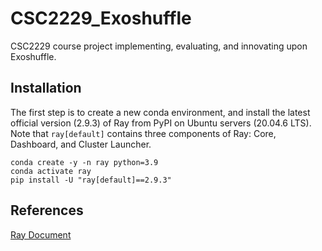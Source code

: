 # CSC2229_Exoshuffle
CSC2229 course project implementing, evaluating, and innovating upon Exoshuffle. 

## Installation

The first step is to create a new conda environment, and install the latest
official version (2.9.3) of Ray from PyPI on Ubuntu servers (20.04.6 LTS). Note
that `ray[default]` contains three components of Ray: Core, Dashboard, and
Cluster Launcher.



```
conda create -y -n ray python=3.9
conda activate ray
pip install -U "ray[default]==2.9.3"
```


## References

[Ray Document](https://docs.ray.io/en/latest/index.html)